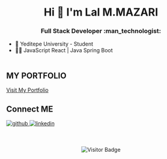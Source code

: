 

<!--
**lalmazari/lalmazari** is a ✨ _special_ ✨ repository because its `README.md` (this file) appears on your GitHub profile.

Here are some ideas to get you started:

- 🔭 I’m currently working on ...
- 🌱 I’m currently learning ...
- 👯 I’m looking to collaborate on ...
- 🤔 I’m looking for help with ...
- 💬 Ask me about ...
- 📫 How to reach me: ...
- 😄 Pronouns: ...
- ⚡ Fun fact: ...
-->
<h1 align="center"> Hi 👋 I'm Lal M.MAZARI</h1>
<h3 align="center"> Full Stack Developer :man_technologist: </h3>

- 🏫 Yeditepe University - Student
- 🧑‍💻 JavaScript React | Java Spring Boot<br><br>

## MY PORTFOLIO
<a type='button' href="https://lalmazari.github.io/" target="_blank">Visit My Portfolio</a>

## Connect ME 

<a href="https://github.com/lalmazari" target="_blank">
<img src=https://img.shields.io/badge/github-%2324292e.svg?&style=for-the-badge&logo=github&logoColor=white alt=github style="margin-bottom: 5px;" />
</a>
<a href="https://linkedin.com/in/lalmazari/" target="_blank">
<img src=https://img.shields.io/badge/linkedin-%231E77B5.svg?&style=for-the-badge&logo=linkedin&logoColor=white alt=linkedin style="margin-bottom: 5px;" />
</a>
<br><br><br>
<div align="center">
  
![Visitor Badge](https://visitor-badge.laobi.icu/badge?page_id=lalmazari)
</div>
